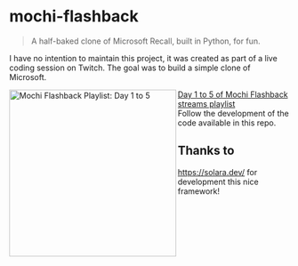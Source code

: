 # mochi-flashback
> A half-baked clone of Microsoft Recall, built in Python, for fun.

I have no intention to maintain this project, it was created as part of a live
coding session on Twitch. The goal was to build a simple clone of Microsoft.  

<p align="left">
<a href="https://youtu.be/hAWpsIuem10](https://www.youtube.com/playlist?list=PLqFOswg8ElTKXaAtYWmWYpR0JY0uWgE1T" title="Mochi Flashback Playlist: Day 1 to 5"><img src="https://i3.ytimg.com/vi/NHaPkm_-p74/maxresdefault.jpg" alt="Mochi Flashback Playlist: Day 1 to 5" width="300px" align="left" /></a>
<a href="https://www.youtube.com/playlist?list=PLqFOswg8ElTKXaAtYWmWYpR0JY0uWgE1T">Day 1 to 5 of Mochi Flashback streams playlist</a>
<br/>
Follow the development of the code available in this repo.
</p>
  
<p></p>
  
## Thanks to
https://solara.dev/ for development this nice framework!

